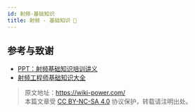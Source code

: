 ```yaml
---
id: 射频-基础知识
title: 射频 - 基础知识 🚧
---
```


## 参考与致谢

- [PPT：射频基础知识培训讲义](https://mp.weixin.qq.com/s?__biz=MzIwODc4NzE1OA==&mid=2247494220&idx=3&sn=0a2a4ff15bf752ac3de76916f07837c8&chksm=977f69f5a008e0e3b039f88ade18aff8c8f93a7e828d9adcb064f935a37084ee983e486f0729&scene=178&cur_album_id=1792389424626860033#rd)
- [射频工程师基础知识大全](https://zhuanlan.zhihu.com/p/404881296)

> 原文地址：<https://wiki-power.com/>  
> 本篇文章受 [CC BY-NC-SA 4.0](https://creativecommons.org/licenses/by/4.0/deed.zh) 协议保护，转载请注明出处。
